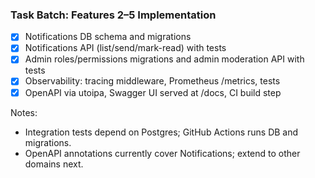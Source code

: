 ### Task Batch: Features 2–5 Implementation

- [x] Notifications DB schema and migrations
- [x] Notifications API (list/send/mark-read) with tests
- [x] Admin roles/permissions migrations and admin moderation API with tests
- [x] Observability: tracing middleware, Prometheus /metrics, tests
- [x] OpenAPI via utoipa, Swagger UI served at /docs, CI build step

Notes:
- Integration tests depend on Postgres; GitHub Actions runs DB and migrations.
- OpenAPI annotations currently cover Notifications; extend to other domains next.

